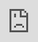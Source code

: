 ```yaml
---
layout: post
date:   2022-05-06
image: "/conflict_urbanism_sp2022/images/RLogo.png"
title:  "Riding Through the Advertising Landscapes of NYC"
author: "Hilary Ho, Sarah Abdallah, Moses Narayan Levich"
---
```


![MN8St](/conflict_urbanism_sp2022/images/MN_8St.gif)

> “...production has been outsourced, value is produced virtually, infrastructures lie in computer protocols, and the forms of capture engineered into social media platforms, such as facebook and google. In this economy the regulation of attention is central to the production value” (Larkin, 2013, p. 339).

#### Infrastructure, Infrapolitics, and the Subway  


In *The Politics and Poetics of Infrastructure*, Brian Larkin invites a discussion of media as infrastructure in the digital age. A single definition that encircles everything we think of as *infrastructure* is elusive. It is at first the system of “...built networks that facilitate the flow of goods, people, or ideas and allow for exchange over space” (p. 328). Infrastructure also takes on more abstract qualities. From technical and physical systems to the, in Larkin’s words, “fetish-like” aspects and forms of desire and fantasy imbued in them, infrastructure makes up a significant portion of the structures we encounter and inhabit in modern daily life.

Within New York City’s subway system, the rider is a captive audience to a stream of communications competing for their valuable attention. As the subway’s physical infrastructure facilitates the movement of people and their goods around the city, its informational infrastructure delivers messages from institutional, state, and corporate actors directly to the rider through posters and an increasing number of digital displays.

![PhotoCollage](/conflict_urbanism_sp2022/images/RSubwayAds_IntroPhotoCollage.jpg)

James C. Scott coined the term *infrapolitics* to describe informal networks of communication and resistance, often carried out anonymously (2012, p. 1). The subways are a site of historical conflict between formalized communications and their informal, infrapolitical counterparts. Most advertising on the subway is state-sanctioned–a blend of public notices and corporate messages. New York City subway ads in particular are infamous for provocation, testing the boundaries of what is socially acceptable. In content, medium, and style, they reflect their time and place, and the attitudes of the society by which they are sanctioned and curated. Forms of non-sanctioned, infrapolitical communication on the subway have become more anonymous and uncommon since the heyday of graffiti and “subway writing” in the 1970s and early 1980s. The Giuliani administration waged a war on graffiti as part of its broken-windows policing tactics. Graffiti and other forms of resistance and subversion are more subtle than ever, and most of what the rider sees is carefully curated by the state.

#### Project Goals  


We set out to explore and document what riders of the R train encounter throughout the cars and stations of the line. The R train travels through three boroughs representing a diverse transect of New York City, including demographically distinct neighborhoods from Flushing to Midtown to Bay Ridge. Since advertisements are updated relatively frequently, our data represents a snapshot in time, with data collection having occurred during late winter of 2022. Our exploration resulted in the creation of a dataset and a collection of photos, which we later examined in detail.

In documenting these advertising typologies, we hope to identify larger patterns regarding the relationship between subway advertising and underlying socioeconomic characteristics by neighborhood. Advertisers choose their target demographics carefully. Can we find trends in what is being communicated to whom, and where? What are the irregularities, informal ads, vandalism, and infrapolitical communications? Are they forms of resistance?   

#### Data Collection


We visited every stop on the R Line from end-to-end and noted down the advertisements that we saw. From there, we compiled all our information into an spreadsheet, where each row represents an ad we saw. In total, we documented over 200 ads across the line.

![RSubwayAds_Spreadsheet](/conflict_urbanism_sp2022/images/RSubwayAds_Spreadsheet.png)


From there, we categorized our data into advertising typologies by:
- Ad medium: Whether the ad was shown on a digital or print platform
- Sector: Was the ad sponsor a private, public, or nonprofit organization
- Product Type: What "product" was the ad trying to sell? E.g. a service, mobile application, infomercial
- Subcategory of Product Type: A more zoomed-in version of the product type. E.g. Within the mobile application product type, there might be food delivery apps and productivity apps
- Organization: What was the specific company sponsoring the ad


Establishing these typologies of ads allowed us to conduct further analysis of the dataset we created.


![RSubwayAd_TypologyChart](/conflict_urbanism_sp2022/images/RSubwayAd_TypologyChart.png)


Click each station below in the interactive map to see the ridership number (measured in terms of entries across the entire year in 2021), the gentrification index of the area within a 10-minute walk of the subway entrance, and photos of the ads that we encountered in that particular subway station.


<div class="iframe-column">
 <iframe src="https://levichm.github.io/Conflict_R_Stops" style="position:absolute;top:0;left:0;width:100%;height:100%;" frameborder="0">
 </iframe>
</div>

![Legend](/conflict_urbanism_sp2022/images/2_MTA_Legend.jpg)

#### Analysis


Looking at the overall product types advertised across the R, most of the ads displayed have to do with selling a physical product and sharing important information through infomercials.

![ProductTypeChart](/conflict_urbanism_sp2022/images/RSubwayAds_ProductTypeChart.png)

Zooming into specific subcategories of what we were advertised along the subway line, the vast majority of ads we saw related to the new OMNY service promotion by the MTA followed by NYC COVID notices.

![SubcategoriesChart](/conflict_urbanism_sp2022/images/RSubwayAds_SubcategoriesChart.png)

When we look at information around specific organizations behind the R line ads, it is not surprising that MTA tops the list given the high proportion of informercials and OMNY ads that make up our dataset. This makes sense both given the history of the NYC subway system being "sanitized" for commuters over time as well as the fact that subway advertising has become one way of COVID-related information dissemination for commuters during the pandemic.

![OrgCountsGraph](/conflict_urbanism_sp2022/images/RSubwayAds_OrgCounts.png)

With these broader trends in mind, we wanted to see if the ads at individual stations followed this larger pattern where infomercials and physical product advertising featured most prominently in the mix of subway advertising. Interestingly, the tree map below which breaks down the product types advertised within individual stations across the R shows notable patterns in the mix of ads shown depending on where along the R a commuter might be. More importantly, not every station follows the larger R Line trend of infomercials and physical products dominating the specific station's advertising landscape.

![RSubwayAds_TreeMap](/conflict_urbanism_sp2022/images/RSubwayAds_TreeMap.png)

#### Case Studies


**46th Street, Queens**

**Subway Entries**: 232M / Year (2021)
**Gentrification Score**: 0.17 (Relatively High)

![46thStQNS](/conflict_urbanism_sp2022/images/RSubwayAds_QN_46St.gif)

Infomercials and physical products do not dominate the station advertising at 46th St. The station features a relatively high number of recruitment ads for various serivce-oriented organizations, as well as web-based productivity applications, and public art (specifically promoting Midtown Manhattan). This station also boasts extremely high ridership and a relatively high gentrification index score compared to the rest of the R line, which might explain the presence of these more up-to-date, app-based ads compared to the generally outdated ads we noticed in Queens.

**Whitehall St, Manhattan**

**Subway Entries**: 2.9M / Year (2021)
**Gentrification Score**: -0.34 (Relatively Low)

![46thStQNS](/conflict_urbanism_sp2022/images/RSubwayAds_MN_WhitehallSt.gif)

Whitehall St was one of only two stations on the R Line where we noticed web-based application ads specifically for artificial intelligence and privacy platforms. This may be due to the commercial, office-going population based in the Financial District where the station is located.

**Bay Ridge, Brooklyn**

**Subway Entries**: 0.8M / Year (2021)
**Gentrification Score**: -0.11 (Low)

![BayRidgeBK](/conflict_urbanism_sp2022/images/RSubwayAds_emptyads-01.png)

One of the most surprising things we noted during our data collection was that this station, the start/end of the R in Brooklyn, had no advertising at all. The station's low gentrification index score and low ridership may explain the lack of advertising at this stop, even subway infomercials. One other reason for this might be that some stations on this end of the R were recently renovated. This station is also where we saw moments of non-sanctioned, infrapolitical friction and communication—where informally-made social distancing platform markers mimicking the style of MTA's official pandemic-related signage (the photo collage at the top of the page) had been vandalised.

#### Conclusion


While there are clear overarching patterns in subway ads across the R line, zooming into specific stations tells another story. Subway ads are tailored to their specific commuting audiences and we saw subtle changes in advertised products with increased ridership and higher scores on the gentrification index. For example, apps (specifically for food delivery, productivity, and information privacy) tended to be advertised in areas with higher ridership and higher gentrification. And as stations like Bay Ridge proves, lower ridership and lower gentrification stations tended to see fewer ads—with more of them being informercials by public agencies like the MTA—or sometimes none at all.

This project aimed to capture the landscape of advertising in just one moment in time and on one subway line in NYC. Further research can consider comparing advertising across several lines to explore the infrapolitical tensions and communications between subway advertising and commuters. 

#### Bibliography


Larkin, Brian. The Politics and Poetics of Infrastructure. Annual Review of Anthropology 42, p. 327-343. 2013.

MTA. MTA R Logo [Logo]. https://pbs.twimg.com/profile_images/378800000280008274/bee3c9b2514dd2bec33390fce8cf36fb_400x400.png

NYC Subway Ridership.https://www.subwayridership.nyc/

Outfront Media. Subway. https://www.outfrontmedia.com/media/transit/subway

Scott, James C. Infrapolitics and Mobilizations: A Response. Revue Française d'études Américaines 1 no. 131, p. 112-117. 2012.

#### Data


Johnson, Glen. Gentrification Index for NYC (Excel). Harvard Dataverse. https://doi.org/10.7910/DVN/O56ZMB. 2020.

NYC Dept. of City Planning. Borough Boundaries (Shapefile). 2016.

NYC Dept. of City Planning. LION (Shapefile). 2022.

Whong, Chris. New York MTA. NYC Subway Turnstile Counts - 2021 (Excel). https://qri.cloud/nyc-transit-data/turnstile_daily_counts_2021. 2021.
